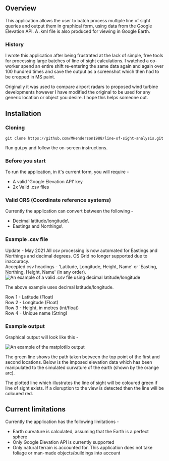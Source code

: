 ## Overview
This application allows the user to batch process multiple line of sight queries and output them in graphical form,
using data from the Google Elevation API.  A .kml file is also produced for viewing in Google Earth.

### History 
I wrote this application after being frustrated at the lack of simple, free tools for processing large batches of
line of sight calculations.  I watched a co-worker spend an entire shift re-entering the same data again and again over 
100 hundred times and save the output as a screenshot which then had to be cropped in MS paint. 

Originally it was used to compare airport radars to proposed wind turbine developments however I have modified the original
to be used for any generic location or object you desire.  I hope this helps someone out.

## Installation

### Cloning
```git clone https://github.com/MHenderson1988/line-of-sight-analysis.git```

Run gui.py and follow the on-screen instructions. 

### Before you start
To run the application, in it's current form, you will require - 
* A valid 'Google Elevation API' key
* 2x Valid .csv files

### Valid CRS (Coordinate reference systems)
Currently the application can convert between the following -
 
* Decimal latitude/longitude\
* Eastings and Northings\

### Example .csv file
Update - May 2021
All csv processing is now automated for Eastings and Northings and decimal degrees.  OS Grid no longer supported due to inaccuracy.  
Accepted csv headings - 'Latitude, Longitude, Height, Name' or 'Easting, Northing, Height, Name' (in any order).
![An example of a valid .csv file using decimal latitude/longitude](img/csv_example.png)

The above example uses decimal latitude/longitude.  

Row 1 - Latitude (Float)\
Row 2 - Longitude (Float)\
Row 3 - Height, in metres (int/float)\
Row 4 - Unique name (String)


### Example output

Graphical output will look like this - 

![An example of the matplotlib output](img/example_output.png)

The green line shows the path taken between the top point of the first and second locations.  Below is the imposed
elevation data which has been manipulated to the simulated curvature of the earth (shown by the orange arc).

The plotted line which illustrates the line of sight will be coloured green if line of sight exists.  If a disruption to the view is detected then the line will be coloured red.

## Current limitations
Currently the application has the following limitations - 

* Earth curvature is calculated, assuming that the Earth is a perfect sphere
* Only Google Elevation API is currently supported
* Only natural terrain is accounted for.  This application does not take foliage or man-made objects/buildings into account
